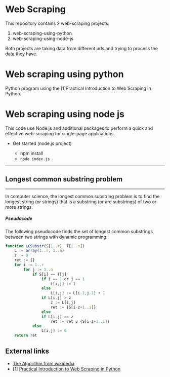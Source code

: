 # Web Scraping
This repository contains 2 web-scraping projects: 
1. web-scraping-using-python  
2. web-scraping-using-node-js

Both projects are taking data from different urls and trying to process the data they have.

# Web scraping using python

Python program using the [1]Practical Introduction to Web Scraping in Python.

# Web scraping using node js

This code use Node.js and additional packages to perform a quick and effective web-scraping for single-page applications.

- Get started (node.js project)

    - npm install
    - `node index.js`


----------------
## Longest common substring problem
----------------
In computer science, the longest common substring problem is to find the longest string (or strings) that is a substring (or are substrings) of two or more strings.

##### Pseudocode
The following pseudocode finds the set of longest common substrings between two strings with dynamic programming:

```javascript
function LCSubstr(S[1..r], T[1..n])  
    L := array(1..r, 1..n) 
    z := 0 
    ret := {} 
    for i := 1..r 
        for j := 1..n 
            if S[i] == T[j] 
                if i == 1 or j == 1 
                    L[i,j] := 1 
                else 
                    L[i,j] := L[i-1,j-1] + 1 
                if L[i,j] > z 
                    z := L[i,j] 
                    ret := {S[i-z+1..i]} 
                else 
                if L[i,j] == z 
                    ret := ret ∪ {S[i-z+1..i]} 
            else 
                L[i,j] := 0 
    return ret 
```


## External links
- [The Algorithm from wikipedia](https://en.wikipedia.org/wiki/Longest_common_substring_problem)
- [1] [Practical Introduction to Web Scraping in Python](https://realpython.com/python-web-scraping-practical-introduction/)